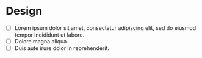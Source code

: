 <br>

# Design

- [ ] Lorem ipsum dolor sit amet, consectetur adipiscing elit, sed do eiusmod tempor incididunt ut labore.
- [ ] Dolore magna aliqua.
- [ ] Duis aute irure dolor in reprehenderit.

<br>
<br>
<br>

<!--
HOW TO ADD CO-AUTHORS IN COMMIT MESSAGES:
Co-authored-by: Deepak <77573925+deepakkrish212@users.noreply.github.com>
Co-authored-by: Marcus <79320268+0nab@users.noreply.github.com>
Co-authored-by: Soobin <soobinrho@gmail.com>

ADDING A CENTER-ALIGNED IMAGE EXAMPLE:
<br>
<br>

<p align="center">
  <a href="https://doc.qt.io/qt-6/qtwidgets-widgets-analogclock-example.html">
    <img alt="Screenshot example" src="https://user-images.githubusercontent.com/19341857/200097272-b0135050-4103-43f0-b870-48fd7ea3b3c0.png">
  </a>
</p>

<br>
<br>
-->

